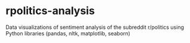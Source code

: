 # rpolitics-analysis
Data visualizations of sentiment analysis of the subreddit r/politics using Python libraries (pandas, nltk, matplotlib, seaborn)
